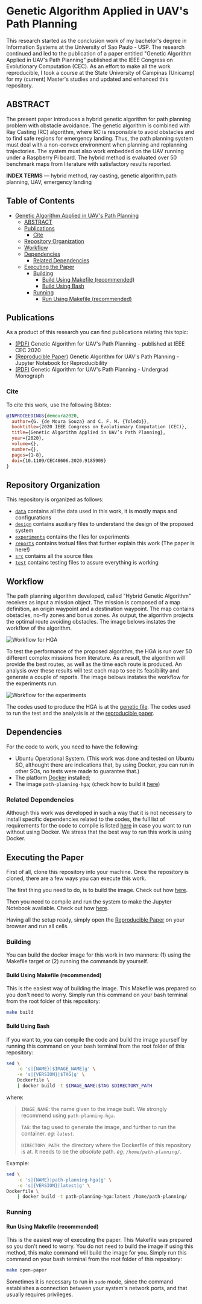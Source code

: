# Genetic Algorithm Applied in UAV's Path Planning

This research started as the conclusion work of my bachelor's degree in Information Systems at the University of Sao Paulo - USP. The research continued and led to the publication of a paper entitled "Genetic Algorithm Applied in UAV's Path Planning" published at the IEEE Congress on Evolutionary Computation (CEC). As an effort to make all the work reproducible, I took a course at the State University of Campinas (Unicamp) for my (current) Master's studies and updated and enhanced this repository.

## ABSTRACT

The present paper introduces a hybrid genetic algorithm for path planning problem with obstacle avoidance. The genetic algorithm is combined with Ray Casting (RC) algorithm, where  RC  is  responsible  to  avoid  obstacles  and  to  find  safe regions  for  emergency  landing.  Thus,  the  path  planning  system must  deal  with  a  non-convex  environment  when  planning  and replanning  trajectories.  The  system  must  also  work  embedded on  the  UAV  running  under  a  Raspberry  Pi  board.  The  hybrid method  is  evaluated  over  50  benchmark  maps  from  literature with  satisfactory  results  reported.

**INDEX TERMS** — hybrid  method,  ray  casting,  genetic  algorithm,path  planning,  UAV,  emergency  landing

## Table of Contents <!-- omit in toc -->

- [Genetic Algorithm Applied in UAV's Path Planning](#genetic-algorithm-applied-in-uavs-path-planning)
  - [ABSTRACT](#abstract)
  - [Publications](#publications)
    - [Cite](#cite)
  - [Repository Organization](#repository-organization)
  - [Workflow](#workflow)
  - [Dependencies](#dependencies)
    - [Related Dependencies](#related-dependencies)
  - [Executing the Paper](#executing-the-paper)
    - [Building](#building)
      - [Build Using Makefile (recommended)](#build-using-makefile-recommended)
      - [Build Using Bash](#build-using-bash)
    - [Running](#running)
      - [Run Using Makefile (recommended)](#run-using-makefile-recommended)

## Publications

As a product of this research you can find publications relating this topic:

- [(PDF)](./reports/Genetic%20Algorithm%20Applied%20in%20UAV's%20Path%20Planning.pdf) Genetic Algorithm for UAV's Path Planning - published at IEEE CEC 2020
- [(Reproducible Paper)](./reports/Paper%20-%20Genetic%20Algorithm%20Applied%20in%20UAV's%20Path%20Planning.ipynb) Genetic Algorithm for UAV's Path Planning - Jupyter Notebook for Reproducibility
- [(PDF)](http://bdta.sibi.usp.br/directbitstream/46bcc039-bf3c-47a3-960e-87530cf1944d/gustavo%20de%20moura%20souza.pdf) Genetic Algorithm for UAV's Path Planning - Undergrad Monograph

### Cite

To cite this work, use the following Bibtex:

```bibtex
@INPROCEEDINGS{demoura2020,
  author={G. {de Moura Souza} and C. F. M. {Toledo}},
  booktitle={2020 IEEE Congress on Evolutionary Computation (CEC)}, 
  title={Genetic Algorithm Applied in UAV’s Path Planning}, 
  year={2020},
  volume={},
  number={},
  pages={1-8},
  doi={10.1109/CEC48606.2020.9185909}
}
```

## Repository Organization

This repository is organized as follows:

- [`data`](./data) contains all the data used in this work, it is mostly maps and configurations
- [`design`](./design) contains auxiliary files to understand the design of the proposed system
- [`experiments`](./experiments) contains the files for experiments
- [`reports`](./reports) contains textual files that further explain this work (The paper is here!)
- [`src`](./src) contains all the source files
- [`test`](./test) contains testing files to assure everything is working

## Workflow

The path planning algorithm developed, called "Hybrid Genetic Algorithm" receives as input a mission object. The mission is composed of a map definition, an origin waypoint and a destination waypoint. The map contains obstacles, no-fly zones and bonus zones. As output, the algorithm projects the optimal route avoiding obstacles. The image belows instates the workflow of the algorithm.

![Workflow for HGA](./design/hga_workflow.png)

To test the performance of the proposed algorithm, the HGA is run over 50 different complex missions from literature. As a result, the algorithm will provide the best routes, as well as the time each route is produced. An analysis over these results will test each map to see its feasibility and generate a couple of reports. The image belows instates the workflow for the experiments run.

![Workflow for the experiments](./design/experiments_workflow.png)

The codes used to produce the HGA is at the [genetic file](./src/naboo/genetic.py). The codes used to run the test and the analysis is at the [reproducible paper](./reports/Paper%20-%20Genetic%20Algorithm%20Applied%20in%20UAV's%20Path%20Planning.ipynb).

## Dependencies

For the code to work, you need to have the following:

- Ubuntu Operational System. (This work was done and tested on Ubuntu SO, althought there are indications that, by using Docker, you can run in other SOs, no tests were made to guarantee that.)
- The platform [Docker](https://docs.docker.com/get-docker/) installed;
- The image `path-planning-hga`; (check how to build it [here](#building-the-image))

### Related Dependencies

Although this work was developed in such a way that it is not necessary to install specific dependencies related to the codes, the full list of requirements for the code to compile is listed [here](./src/requirements.txt) in case you want to run without using Docker. We stress that the best way to run this work is using Docker.

## Executing the Paper

First of all, clone this repository into your machine. Once the repository is cloned, there are a few ways you can execute this work.

The first thing you need to do, is to build the image. Check out how [here](#building).

Then you need to compile and run the system to make the Jupyter Notebook available. Check out how [here](#running).

Having all the setup ready, simply open the [Reproducible Paper](./reports/Paper%20-%20Genetic%20Algorithm%20Applied%20in%20UAV's%20Path%20Planning.ipynb) on your browser and run all cells.

### Building

You can build the docker image for this work in two manners: (1) using the Makefile target or (2) running the commands by yourself.

#### Build Using Makefile (recommended)

This is the easiest way of building the image. This Makefile was prepared so you don't need to worry. Simply run this command on your bash terminal from the root folder of this repository:

```bash
make build
```

#### Build Using Bash

If you want to, you can compile the code and build the image yourself by running this command on your bash terminal from the root folder of this repository:

```bash
sed \
    -e 's|{NAME}|$IMAGE_NAME|g' \
    -e 's|{VERSION}|$TAG|g' \
    Dockerfile \
    | docker build -t $IMAGE_NAME:$TAG $DIRECTORY_PATH
```

where:

> `IMAGE_NAME`: the name given to the image built. We strongly recommend using `path-planning-hga`.
>
> `TAG`: the tag used to generate the image, and further to run the container. _eg: `latest`_.
>
> `DIRECTORY_PATH`: the directory where the Dockerfile of this repository is at. It needs to be the _absolute_ path. _eg: `/home/path-planning/`_.

Example:

```bash
sed \
    -e 's|{NAME}|path-planning-hga|g' \
    -e 's|{VERSION}|latest|g' \
Dockerfile \
    | docker build -t path-planning-hga:latest /home/path-planning/
```

### Running

#### Run Using Makefile (recommended)

This is the easiest way of executing the paper. This Makefile was prepared so you don't need to worry. You do not need to build the image if using this method, this make command will build the image for you. Simply run this command on your bash terminal from the root folder of this repository:

```bash
make open-paper
```

Sometimes it is necessary to run in `sudo` mode, since the command establishes a connection between your system's network ports, and that usually requires privileges.
